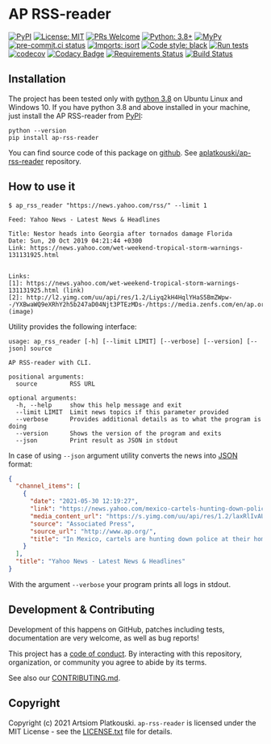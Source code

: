 # AP RSS-reader

[![PyPI](https://img.shields.io/pypi/v/ap-rss-reader)][pypi ap-rss-reader]
[![License: MIT](https://img.shields.io/badge/License-MIT-yellow.svg)](https://opensource.org/licenses/MIT)
[![PRs Welcome](https://img.shields.io/badge/PRs-welcome-brightgreen.svg?style=flat-square)](http://makeapullrequest.com)
[![Python: 3.8+](https://img.shields.io/badge/Python-3.8+-blue.svg)](https://www.python.org/)
[![MyPy](https://img.shields.io/badge/MyPy-passing-success.svg)](https://mypy.readthedocs.io/en/stable/)
[![pre-commit.ci status](https://results.pre-commit.ci/badge/github/aplatkouski/ap-rss-reader/develop.svg)](https://results.pre-commit.ci/latest/github/aplatkouski/ap-rss-reader/develop)
[![Imports: isort](https://img.shields.io/badge/%20imports-isort-%231674b1?style=flat&labelColor=ef8336)](https://pycqa.github.io/isort/)
[![Code style: black](https://img.shields.io/badge/code%20style-black-000000.svg)](https://github.com/psf/black)
[![Run tests](https://github.com/aplatkouski/ap-rss-reader/workflows/Run%20tests/badge.svg)](https://github.com/aplatkouski/ap-rss-reader/actions?query=workflow%3A%22Run+tests%22+branch%3Amaster)
[![codecov](https://codecov.io/gh/aplatkouski/ap-rss-reader/branch/develop/graph/badge.svg?token=FHs5Yrro0x)](https://codecov.io/gh/aplatkouski/ap-rss-reader)
[![Codacy Badge](https://app.codacy.com/project/badge/Grade/96a2cb6578804c48852068a0788b3574)](https://www.codacy.com/gh/aplatkouski/ap-rss-reader/dashboard?utm_source=github.com&utm_medium=referral&utm_content=aplatkouski/ap-rss-reader&utm_campaign=Badge_Grade)
[![Requirements Status](https://requires.io/github/aplatkouski/ap-rss-reader/requirements.svg?branch=develop)](https://requires.io/github/aplatkouski/ap-rss-reader/requirements/?branch=develop)
[![Build Status](https://www.travis-ci.com/aplatkouski/ap-rss-reader.svg?branch=develop)](https://www.travis-ci.com/aplatkouski/ap-rss-reader)

## Installation

The project has been tested only with [python 3.8][python] on Ubuntu Linux and
Windows 10. If you have python 3.8 and above installed in your machine, just
install the AP RSS-reader from [PyPI][pypi ap-rss-reader]:

```shell
python --version
pip install ap-rss-reader
```

You can find source code of this package on [github][]. See
[aplatkouski/ap-rss-reader][] repository.

## How to use it

```shell
$ ap_rss_reader "https://news.yahoo.com/rss/" --limit 1

Feed: Yahoo News - Latest News & Headlines

Title: Nestor heads into Georgia after tornados damage Florida
Date: Sun, 20 Oct 2019 04:21:44 +0300
Link: https://news.yahoo.com/wet-weekend-tropical-storm-warnings-131131925.html


Links:
[1]: https://news.yahoo.com/wet-weekend-tropical-storm-warnings-131131925.html (link)
[2]: http://l2.yimg.com/uu/api/res/1.2/Liyq2kH4HqlYHaS5BmZWpw--/YXBwaWQ9eXRhY2h5b247aD04Njt3PTEzMDs-/https://media.zenfs.com/en/ap.org/5ecc06358726cabef94585f99050f4f0 (image)

```

Utility provides the following interface:

```shell
usage: ap_rss_reader [-h] [--limit LIMIT] [--verbose] [--version] [--json] source

AP RSS-reader with CLI.

positional arguments:
  source         RSS URL

optional arguments:
  -h, --help     show this help message and exit
  --limit LIMIT  Limit news topics if this parameter provided
  --verbose      Provides additional details as to what the program is doing
  --version      Shows the version of the program and exits
  --json         Print result as JSON in stdout

```

In case of using `--json` argument utility converts the news into
[JSON](https://en.wikipedia.org/wiki/JSON) format:

```json
{
  "channel_items": [
    {
      "date": "2021-05-30 12:19:27",
      "link": "https://news.yahoo.com/mexico-cartels-hunting-down-police-121927049.html",
      "media_content_url": "https://s.yimg.com/uu/api/res/1.2/laxRlIvAURG7aPTJU6a.Cw--~B/aD0zNjQ4O3c9NTQ3MjthcHBpZD15dGFjaHlvbg--/https://media.zenfs.com/en/ap.org/cdd01711ada54152f19140789ed6fcb4",
      "source": "Associated Press",
      "source_url": "http://www.ap.org/",
      "title": "In Mexico, cartels are hunting down police at their homes"
    }
  ],
  "title": "Yahoo News - Latest News & Headlines"
}
```

With the argument `--verbose` your program prints all logs in stdout.

## Development & Contributing

Development of this happens on GitHub, patches including tests, documentation
are very welcome, as well as bug reports!

This project has a [code of conduct][]. By interacting with this repository,
organization, or community you agree to abide by its terms.

See also our [CONTRIBUTING.md][].

## Copyright

Copyright (c) 2021 Artsiom Platkouski. `ap-rss-reader` is licensed under the
MIT License - see the [LICENSE.txt][] file for details.

[python]: https://www.python.org/
[pypi ap-rss-reader]: https://pypi.org/project/ap-rss-reader/
[github]: https://github.com
[aplatkouski/ap-rss-reader]: https://github.com/aplatkouski/ap-rss-reader
[code of conduct]:
  https://github.com/aplatkouski/ap-rss-reader/blob/master/CODE_OF_CONDUCT.md
[contributing.md]:
  https://github.com/aplatkouski/ap-rss-reader/blob/master/CONTRIBUTING.md
[license.txt]:
  https://github.com/aplatkouski/ap-rss-reader/blob/master/LICENSE.txt
